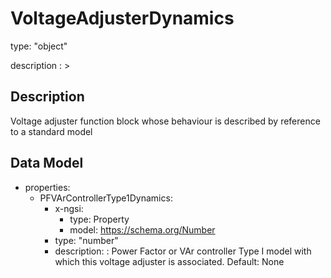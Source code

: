 # VoltageAdjusterDynamics
type: "object"
description : >
## Description
Voltage adjuster function block whose behaviour is described by reference to a standard model

## Data Model
  - properties:
    - PFVArControllerType1Dynamics:
      - x-ngsi:
        - type: Property
        - model: https://schema.org/Number
      - type: "number"
      - description: : Power Factor or VAr controller Type I model with which this voltage adjuster is associated. Default: None
